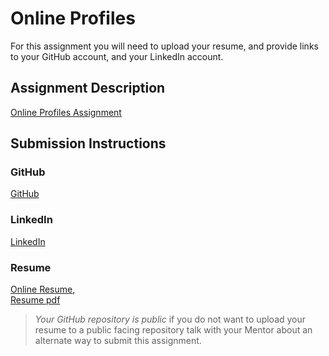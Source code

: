 # Online Profiles
For this assignment you will need to upload your resume, and provide links to your GitHub account, and your LinkedIn account.

## Assignment Description
[Online Profiles Assignment](https://education.launchcode.org/liftoff/assignments/online-profiles/)

## Submission Instructions

### GitHub
[GitHub](https://github.com/Brian-McGirk/The-Neighbor-Rater)

### LinkedIn
[LinkedIn](https://www.linkedin.com/in/brianmcgirk/)

### Resume
[Online Resume](https://www.brianmcgirk.com/),<br/>
[Resume pdf](https://docs.wixstatic.com/ugd/82e9a0_50cb31665af64d22a0fa1db81ab40e01.pdf)

> *Your GitHub repository is public* if you do not want to upload your resume to a public facing repository talk with your Mentor about an alternate way to submit this assignment.